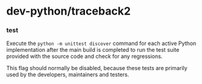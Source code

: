 # dev-python/traceback2

### test
Execute the `python -m unittest discover` command for each active Python implementation after the main build is completed to run the test suite provided with the source code and check for any regressions.

This flag should normally be disabled, because these tests are primarily used by the developers, maintainers and testers.
